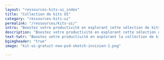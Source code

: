 ```yaml
---
layout: "ressources-kits-ui_index"
title: "Collection de kits UI"
category: "ressources-kits-ui"
permalink: "/ressources/kits-ui/"
intro: "Boostez votre productivité en explorant cette sélection de kits UI. Les formats de fichiers à télécharger sont compatibles avec Sketch App 3.2+ &amp; la version Adobe Photoshop CS6+. N'hésitez pas à partager vos découvertes &amp; vos créations."
description: "Boostez votre productivité en explorant cette sélection des meilleurs kits UI .PSD et .SKETCH"
text-twtr: "Boostez votre productivité en explorant la collection de kits UI .PSD et .SKETCH du @MagDuWebdesign"
bgimgheader: "true"
image: "kit-ui-gratuit-now-psd-sketch-invision-1.png"

---
```

